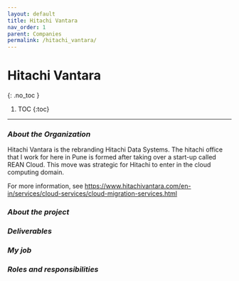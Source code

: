 ```yaml
---
layout: default
title: Hitachi Vantara
nav_order: 1
parent: Companies
permalink: /hitachi_vantara/
---
```

# Hitachi Vantara
{: .no_toc }
1. TOC
  {:toc}
---

### ***About the Organization***

Hitachi Vantara is the rebranding Hitachi Data Systems. The hitachi office that I work for here in Pune is formed after taking over a start-up called REAN Cloud. This move was strategic for  Hitachi to enter in the cloud computing domain. 

For more information, see https://www.hitachivantara.com/en-in/services/cloud-services/cloud-migration-services.html

### ***About the project***

### ***Deliverables***

### ***My job***

### ***Roles and responsibilities***

